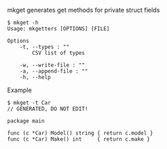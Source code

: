 mkget generates get methods for private struct fields

    $ mkget -h
    Usage: mkgetters [OPTIONS] [FILE]
    
    Options
        -t, --types : ""
            CSV list of types
    
        -w, --write-file : ""
        -a, --append-file : ""
        -h, --help

Example

    $ mkget -t Car
    // GENERATED, DO NOT EDIT!
    
    package main
    
    func (c *Car) Model() string { return c.model }
    func (c *Car) Make() int     { return c.make }
